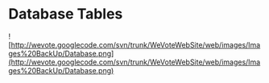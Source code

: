 # Database Tables #

![http://wevote.googlecode.com/svn/trunk/WeVoteWebSite/web/images/Images%20BackUp/Database.png](http://wevote.googlecode.com/svn/trunk/WeVoteWebSite/web/images/Images%20BackUp/Database.png)